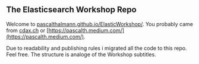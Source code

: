 ## The Elasticsearch Workshop Repo

Welcome to [pascalthalmann.github.io/ElasticWorkshop/](https://pascalthalmann.github.io/ElasticWorkshop/). You probably came from [cdax.ch](https://cdax.ch/?s=elasticsearch+workshop) or [https://pascalth.medium.com/](https://pascalth.medium.com/). 

Due to readability and publishing rules i migrated all the code to this repo. Feel free. The structure is analoge of the Workshop subtitles.

